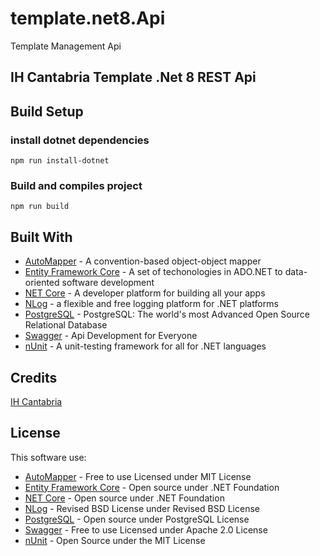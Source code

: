 # template.net8.Api
Template Management Api

## IH Cantabria Template .Net 8 REST Api

## Build Setup


### install dotnet dependencies

```
npm run install-dotnet
```

### Build and compiles project

```
npm run build
```

## Built With

- [AutoMapper](https://automapper.org/) - A convention-based object-object mapper
- [Entity Framework Core](https://docs.microsoft.com/es-es/ef/core/) - A set of techonologies in ADO.NET to data-oriented software development
- [NET Core](https://dotnet.microsoft.com/) - A developer platform for building all your apps
- [NLog](https://nlog-project.org/) - a flexible and free logging platform for .NET platforms
- [PostgreSQL](https://www.postgresql.org/) - PostgreSQL: The world's most Advanced Open Source Relational Database
- [Swagger](https://swagger.io/) - Api Development for Everyone
- [nUnit](https://nunit.org/) - A unit-testing framework for all for .NET languages

## Credits

[IH Cantabria](https://github.com/IHCantabria)

## License

This software use:

- [AutoMapper](https://automapper.org/) - Free to use Licensed under MIT License
- [Entity Framework Core](https://docs.microsoft.com/es-es/ef/core/) - Open source under .NET Foundation
- [NET Core](https://www.dotnetfoundation.org/) - Open source under .NET Foundation
- [NLog](https://nlog-project.org/) - Revised BSD License under Revised BSD License
- [PostgreSQL](https://opensource.org/licenses/postgresql) - Open source under PostgreSQL License
- [Swagger](https://swagger.io/license/) - Free to use Licensed under Apache 2.0 License
- [nUnit](https://nunit.org/) - Open Source under the MIT License
